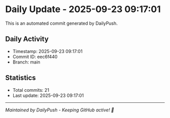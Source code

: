 # Daily Update - 2025-09-23 09:17:01

This is an automated commit generated by DailyPush.

## Daily Activity
- Timestamp: 2025-09-23 09:17:01
- Commit ID: eec6f440
- Branch: main

## Statistics
- Total commits: 21
- Last update: 2025-09-23 09:17:01

---
*Maintained by DailyPush - Keeping GitHub active! 🚀*
